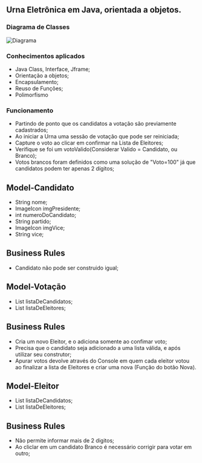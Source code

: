 ## Urna Eletrônica em Java, orientada a objetos.

### Diagrama de Classes

![Diagrama](https://user-images.githubusercontent.com/99658182/235033446-229e566e-45ae-4510-b5a5-41e36bc89808.png)

### Conhecimentos aplicados
- Java Class, Interface, Jframe;
- Orientação a objetos;
- Encapsulamento;
- Reuso de Funções;
- Polimorfismo


### Funcionamento
- Partindo de ponto que os candidatos a votação são previamente cadastrados;
- Ao iniciar a Urna uma sessão de votação que pode ser reiniciada;
- Capture o voto ao clicar em confirmar na Lista de Eleitores;
- Verifique se foi um votoValido(Considerar Valido = Candidato, ou Branco);
- Votos brancos foram definidos como uma solução de "Voto=100" já que candidatos podem ter apenas 2 dígitos;


## Model-Candidato

   - String nome;
   - ImageIcon imgPresidente;
   - int numeroDoCandidato;
   - String partido;
   - ImageIcon imgVice;
   - String vice;


## Business Rules
- Candidato não pode ser construido igual;

## Model-Votação

   - List <Candidatos> listaDeCandidatos;
   - List <Eleitores> listaDeEleitores;

## Business Rules
- Cria um novo Eleitor, e o adiciona somente ao confimar voto;
- Precisa que o candidato seja adicionado a uma lista válida, e após utilizar seu construtor;
- Apurar votos devolve através do Console em quem cada eleitor votou ao finalizar a lista de Eleitores e criar uma nova (Função do botão Nova).

## Model-Eleitor

   - List <Candidatos> listaDeCandidatos;
   - List <Eleitores> listaDeEleitores;

## Business Rules
- Não permite informar mais de 2 digitos;
- Ao cliclar em um candidato Branco é necessário corrigir para votar em outro;


    
